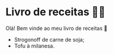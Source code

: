 # Livro de receitas :woman_cook:

Olá! Bem vinde ao meu livro de receitas :wave:

- Strogonoff de carne de soja;
- Tofu à milanesa.

